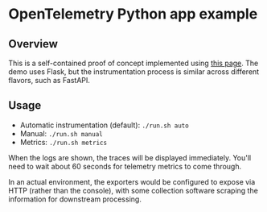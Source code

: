 # OpenTelemetry Python app example

## Overview

This is a self-contained proof of concept implemented using [this page](https://opentelemetry.io/docs/instrumentation/python/getting-started/). 
The demo uses Flask, but the instrumentation process is similar across different flavors, such as FastAPI.

## Usage

* Automatic instrumentation (default): `./run.sh auto`
* Manual: `./run.sh manual`
* Metrics: `./run.sh metrics`

When the logs are shown, the traces will be displayed immediately. You'll need to wait about 60 seconds for telemetry metrics to come through.

In an actual environment, the exporters would be configured to expose via HTTP (rather than the console),
with some collection software scraping the information for downstream processing.
